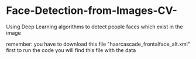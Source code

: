 # Face-Detection-from-Images-CV-
Using Deep Learning algorithms to detect people faces which exist in the image

remember:
         you have to download this file "haarcascade_frontalface_alt.xml" first to run the code 
         you will find this file with the data
